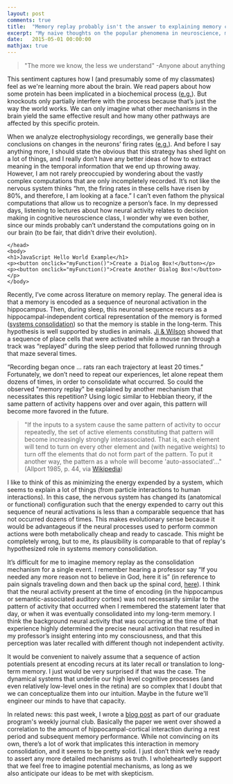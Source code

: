 ```yaml
---
layout: post
comments: true
title:  "Memory replay probably isn't the answer to explaining memory consolidation"
excerpt: "My naive thoughts on the popular phenomena in neuroscience, memory replay"
date:   2015-05-01 00:00:00
mathjax: true
---
```


<blockquote>"The more we know, the less we understand"
-Anyone about anything</blockquote>
This sentiment captures how I (and presumably some of my classmates) feel as we're learning more about the brain. We read papers about how some protein has been implicated in a biochemical process (<a href="http://www.ncbi.nlm.nih.gov/pubmed/24050402">e.g.</a>). But knockouts only partially interfere with the process because that’s just the way the world works. We can only imagine what other mechanisms in the brain yield the same effective result and how many other pathways are affected by this specific protein.

When we analyze electrophysiology recordings, we generally base their conclusions on changes in the neurons’ firing rates (<a href="http://www.pnas.org/content/111/22/8251.abstract">e.g.</a>). And before I say anything more, I should state the obvious that this strategy has shed light on a lot of things, and I really don’t have any better ideas of how to extract meaning in the temporal information that we end up throwing away. However, I am not rarely preoccupied by wondering about the vastly complex computations that are only incompletely recorded. It’s not like the nervous system thinks “hm, the firing rates in these cells have risen by 80%, and therefore, I am looking at a face.” I can’t even fathom the physical computations that allow us to recognize a person’s face. In my depressed days, listening to lectures about how neural activity relates to decision making in cognitive neuroscience class, I wonder why we even bother, since our minds probably can’t understand the computations going on in our brain (to be fair, that didn’t drive their evolution).


<html lang="en">
    <head>
        <meta charset="utf-8">
        <title>Sliders</title>
        
<script type="text/javascript" src="https://raw.githubusercontent.com/srcole/srcole.github.io/master/css/fake.js"></script>

    </head>
    <body>
    <h1>JavaScript Hello World Example</h1>
    <p><button onclick="myFunction()">Create a Dialog Box!</button></p>
	<p><button onclick="myFunction()">Create Another Dialog Box!</button></p>
    </body>
</html>

Recently, I’ve come across literature on memory replay. The general idea is that a memory is encoded as a sequence of neuronal activation in the hippocampus. Then, during sleep, this neuronal sequence recurs as a hippocampal-independent cortical representation of the memory is formed (<a href="http://en.wikipedia.org/wiki/Memory_consolidation#Systems_consolidation">systems consolidation</a>) so that the memory is stable in the long-term. This hypothesis is well supported by studies in animals. <a href="http://www.ncbi.nlm.nih.gov/pubmed/17173043">Ji &amp; Wilson</a> showed that a sequence of place cells that were activated while a mouse ran through a track was “replayed” during the sleep period that followed running through that maze several times.

“Recording began once ... rats ran each trajectory at least 20 times.” Fortunately, we don’t need to repeat our experiences, let alone repeat them dozens of times, in order to consolidate what occurred. So could the observed "memory replay" be explained by another mechanism that necessitates this repetition? Using logic similar to Hebbian theory, if the same pattern of activity happens over and over again, this pattern will become more favored in the future.
<blockquote>"If the inputs to a system cause the same pattern of activity to occur repeatedly, the set of active elements constituting that pattern will become increasingly strongly interassociated. That is, each element will tend to turn on every other element and (with negative weights) to turn off the elements that do not form part of the pattern. To put it another way, the pattern as a whole will become 'auto-associated'..." (Allport 1985, p. 44, via <a href="http://en.wikipedia.org/wiki/Hebbian_theory">Wikipedia</a>)</blockquote>
I like to think of this as minimizing the energy expended by a system, which seems to explain a lot of things (from particle interactions to human interactions). In this case, the nervous system has changed its (anatomical or functional) configuration such that the energy expended to carry out this sequence of neural activations is less than a comparable sequence that has not occurred dozens of times. This makes evolutionary sense because it would be advantageous if the neural processes used to perform common actions were both metabolically cheap and ready to cascade. This might be completely wrong, but to me, its plausibility is comparable to that of replay's hypothesized role in systems memory consolidation.

It’s difficult for me to imagine memory replay as the consolidation mechanism for a single event. I remember hearing a professor say “If you needed any more reason not to believe in God, here it is” (in reference to pain signals traveling down and then back up the spinal cord, <a href="https://code.google.com/p/ahuman/wiki/SpinalCordTracts">here</a>). I think that the neural activity present at the time of encoding (in the hippocampus or semantic-associated auditory cortex) was not necessarily similar to the pattern of activity that occurred when I remembered the statement later that day, or when it was eventually consolidated into my long-term memory. I think the background neural activity that was occurring at the time of that experience highly determined the precise neural activation that resulted in my professor’s insight entering into my consciousness, and that this perception was later recalled with different though not independent activity.

It would be convenient to naively assume that a sequence of action potentials present at encoding recurs at its later recall or translation to long-term memory. I just would be very surprised if that was the case. The dynamical systems that underlie our high level cognitive processes (and even relatively low-level ones in the retina) are so complex that I doubt that we can conceptualize them into our intuition. Maybe in the future we'll engineer our minds to have that capacity.

In related news: this past week, I wrote a <a href="https://ucsdneuro.wordpress.com/2015/04/26/hippocampal-cortical-interactions-underly-memory-consolidation/">blog post</a> as part of our graduate program's weekly journal club. Basically the paper we went over showed a correlation to the amount of hippocampal-cortical interaction during a rest period and subsequent memory performance. While not convincing on its own, there’s a lot of work that implicates this interaction in memory consolidation, and it seems to be pretty solid. I just don’t think we’re ready to assert any more detailed mechanisms as truth. I wholeheartedly support that we feel free to imagine potential mechanisms, as long as we also anticipate our ideas to be met with skepticism.